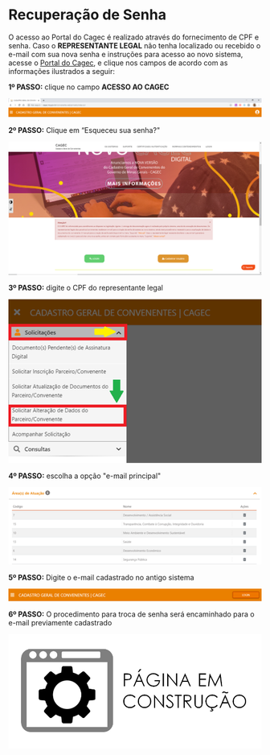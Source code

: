 # Recuperação de Senha

O acesso ao Portal do Cagec é realizado através do fornecimento de CPF e senha. Caso o **REPRESENTANTE LEGAL** não tenha localizado ou recebido o e-mail com sua nova senha e instruções para acesso ao novo sistema, acesse o [Portal do Cagec](WWW.PORTALCAGEC.MG.GOV.BR), e clique nos campos de acordo com as informações ilustrados a seguir:

**1º PASSO:** clique no campo **ACESSO AO CAGEC**

![](../../../.gitbook/assets/image%20%2874%29.png)

**2º PASSO:** Clique em “Esqueceu sua senha?"

![](../../../.gitbook/assets/image%20%2817%29.png)

**3º PASSO:** digite o CPF do representante legal

![](../../../.gitbook/assets/image%20%2858%29.png)

**4º PASSO:** escolha a opção "e-mail principal"

![](../../../.gitbook/assets/image%20%2851%29.png)

**5º PASSO:** Digite o e-mail cadastrado no antigo sistema

![](../../../.gitbook/assets/image%20%2812%29.png)

**6º PASSO:** O procedimento para troca de senha será encaminhado para o e-mail previamente cadastrado

![](../../../.gitbook/assets/image%20%287%29.png)

